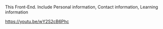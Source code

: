 This Front-End.
Include Personal information, Contact information, Learning information

https://youtu.be/wY2S2cB6Phc
